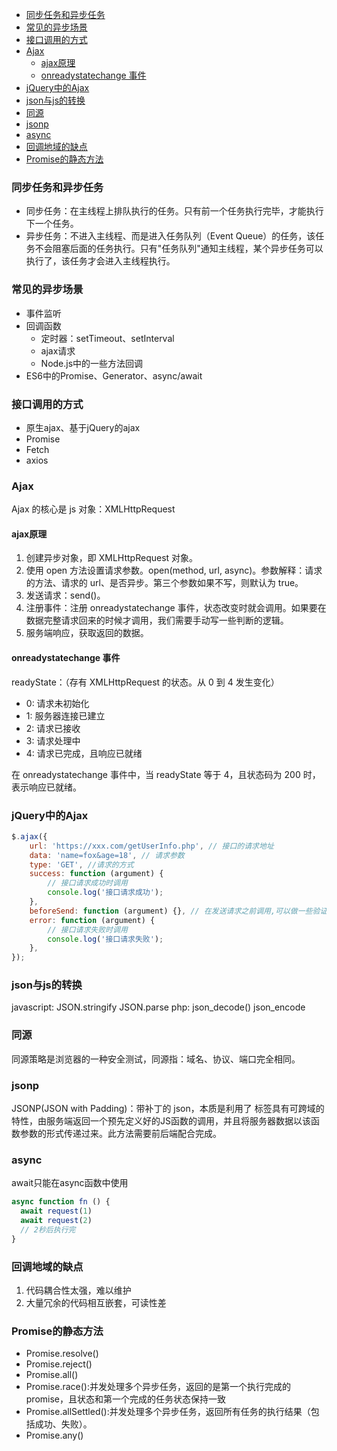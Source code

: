- [同步任务和异步任务](#同步任务和异步任务)
- [常见的异步场景](#常见的异步场景)
- [接口调用的方式](#接口调用的方式)
- [Ajax](#ajax)
  - [ajax原理](#ajax原理)
  - [onreadystatechange 事件](#onreadystatechange-事件)
- [jQuery中的Ajax](#jquery中的ajax)
- [json与js的转换](#json与js的转换)
- [同源](#同源)
- [jsonp](#jsonp)
- [async](#async)
- [回调地域的缺点](#回调地域的缺点)
- [Promise的静态方法](#promise的静态方法)

### 同步任务和异步任务
+ 同步任务：在主线程上排队执行的任务。只有前一个任务执行完毕，才能执行下一个任务。
+ 异步任务：不进入主线程、而是进入任务队列（Event Queue）的任务，该任务不会阻塞后面的任务执行。只有"任务队列"通知主线程，某个异步任务可以执行了，该任务才会进入主线程执行。

### 常见的异步场景
+ 事件监听
+ 回调函数
  + 定时器：setTimeout、setInterval
  + ajax请求
  + Node.js中的一些方法回调
+ ES6中的Promise、Generator、async/await

### 接口调用的方式
+ 原生ajax、基于jQuery的ajax
+ Promise
+ Fetch
+ axios

### Ajax
Ajax 的核心是 js 对象：XMLHttpRequest
#### ajax原理
1. 创建异步对象，即 XMLHttpRequest 对象。
2. 使用 open 方法设置请求参数。open(method, url, async)。参数解释：请求的方法、请求的 url、是否异步。第三个参数如果不写，则默认为 true。
3. 发送请求：send()。
4. 注册事件：注册 onreadystatechange 事件，状态改变时就会调用。如果要在数据完整请求回来的时候才调用，我们需要手动写一些判断的逻辑。
5. 服务端响应，获取返回的数据。

#### onreadystatechange 事件
readyState：（存有 XMLHttpRequest 的状态。从 0 到 4 发生变化）
+ 0: 请求未初始化
+ 1: 服务器连接已建立
+ 2: 请求已接收
+ 3: 请求处理中
+ 4: 请求已完成，且响应已就绪

在 onreadystatechange 事件中，当 readyState 等于 4，且状态码为 200 时，表示响应已就绪。

### jQuery中的Ajax
``` javascript
$.ajax({
    url: 'https://xxx.com/getUserInfo.php', // 接口的请求地址
    data: 'name=fox&age=18', // 请求参数
    type: 'GET', //请求的方式
    success: function (argument) {
        // 接口请求成功时调用
        console.log('接口请求成功');
    },
    beforeSend: function (argument) {}, // 在发送请求之前调用,可以做一些验证之类的处理
    error: function (argument) {
        // 接口请求失败时调用
        console.log('接口请求失败');
    },
});
```

### json与js的转换
javascript: JSON.stringify JSON.parse
php: json_decode() json_encode

### 同源
同源策略是浏览器的一种安全测试，同源指：域名、协议、端口完全相同。

### jsonp
JSONP(JSON with Padding)：带补丁的 json，本质是利用了 <script src=""></script>标签具有可跨域的特性，由服务端返回一个预先定义好的JS函数的调用，并且将服务器数据以该函数参数的形式传递过来。此方法需要前后端配合完成。

### async
await只能在async函数中使用
``` javascript
async function fn () {
  await request(1)
  await request(2)
  // 2秒后执行完
}
```

### 回调地域的缺点
1. 代码耦合性太强，难以维护
2. 大量冗余的代码相互嵌套，可读性差

### Promise的静态方法
+ Promise.resolve()
+ Promise.reject()
+ Promise.all()
+ Promise.race():并发处理多个异步任务，返回的是第一个执行完成的promise，且状态和第一个完成的任务状态保持一致
+ Promise.allSettled():并发处理多个异步任务，返回所有任务的执行结果（包括成功、失败）。
+ Promise.any()